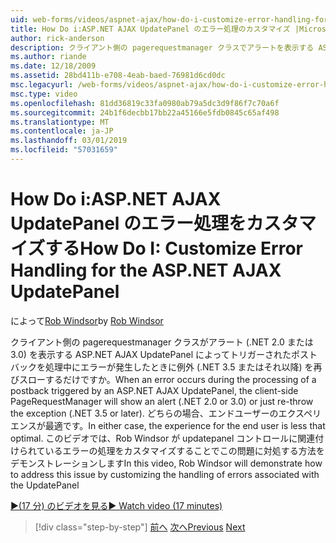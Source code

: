 ```yaml
---
uid: web-forms/videos/aspnet-ajax/how-do-i-customize-error-handling-for-the-aspnet-ajax-updatepanel
title: How Do i:ASP.NET AJAX UpdatePanel のエラー処理のカスタマイズ |Microsoft Docs
author: rick-anderson
description: クライアント側の pagerequestmanager クラスでアラートを表示する ASP.NET AJAX UpdatePanel によってトリガーされたポストバックを処理中にエラーが発生したとき (. NE...
ms.author: riande
ms.date: 12/18/2009
ms.assetid: 28bd411b-e708-4eab-baed-76981d6cd0dc
msc.legacyurl: /web-forms/videos/aspnet-ajax/how-do-i-customize-error-handling-for-the-aspnet-ajax-updatepanel
msc.type: video
ms.openlocfilehash: 81dd36819c33fa0980ab79a5dc3d9f86f7c70a6f
ms.sourcegitcommit: 24b1f6decbb17bb22a45166e5fdb0845c65af498
ms.translationtype: MT
ms.contentlocale: ja-JP
ms.lasthandoff: 03/01/2019
ms.locfileid: "57031659"
---
```

<a name="how-do-i-customize-error-handling-for-the-aspnet-ajax-updatepanel"></a><span data-ttu-id="02892-103">How Do i:ASP.NET AJAX UpdatePanel のエラー処理をカスタマイズする</span><span class="sxs-lookup"><span data-stu-id="02892-103">How Do I: Customize Error Handling for the ASP.NET AJAX UpdatePanel</span></span>
====================
<span data-ttu-id="02892-104">によって[Rob Windsor](https://twitter.com/robwindsor)</span><span class="sxs-lookup"><span data-stu-id="02892-104">by [Rob Windsor](https://twitter.com/robwindsor)</span></span>

<span data-ttu-id="02892-105">クライアント側の pagerequestmanager クラスがアラート (.NET 2.0 または 3.0) を表示する ASP.NET AJAX UpdatePanel によってトリガーされたポストバックを処理中にエラーが発生したときに例外 (.NET 3.5 またはそれ以降) を再びスローするだけですか。</span><span class="sxs-lookup"><span data-stu-id="02892-105">When an error occurs during the processing of a postback triggered by an ASP.NET AJAX UpdatePanel, the client-side PageRequestManager will show an alert (.NET 2.0 or 3.0) or just re-throw the exception (.NET 3.5 or later).</span></span> <span data-ttu-id="02892-106">どちらの場合、エンドユーザーのエクスペリエンスが最適です。</span><span class="sxs-lookup"><span data-stu-id="02892-106">In either case, the experience for the end user is less that optimal.</span></span> <span data-ttu-id="02892-107">このビデオでは、Rob Windsor が updatepanel コントロールに関連付けられているエラーの処理をカスタマイズすることでこの問題に対処する方法をデモンストレーションします</span><span class="sxs-lookup"><span data-stu-id="02892-107">In this video, Rob Windsor will demonstrate how to address this issue by customizing the handling of errors associated with the UpdatePanel</span></span>

[<span data-ttu-id="02892-108">&#9654;(17 分) のビデオを見る</span><span class="sxs-lookup"><span data-stu-id="02892-108">&#9654; Watch video (17 minutes)</span></span>](https://channel9.msdn.com/Blogs/ASP-NET-Site-Videos/how-do-i-customize-error-handling-for-the-aspnet-ajax-updatepanel)

> [!div class="step-by-step"]
> <span data-ttu-id="02892-109">[前へ](set-up-your-development-environment-for-aspnet-20.md)
> [次へ](how-do-i-use-aspnet-ajax-client-templates.md)</span><span class="sxs-lookup"><span data-stu-id="02892-109">[Previous](set-up-your-development-environment-for-aspnet-20.md)
[Next](how-do-i-use-aspnet-ajax-client-templates.md)</span></span>
